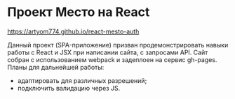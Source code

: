 # Проект Место на React

https://artyom774.github.io/react-mesto-auth

Данный проект (SPA-приложение) призван продемонстрировать навыки работы с React и JSX при написании сайта, с запросами API.
Сайт собран с использованием webpack и задеплоен на сервис gh-pages.
Планы для дальнейшей работы:
* адаптировать для различных разрешений;
* подключить валидацию через JS.